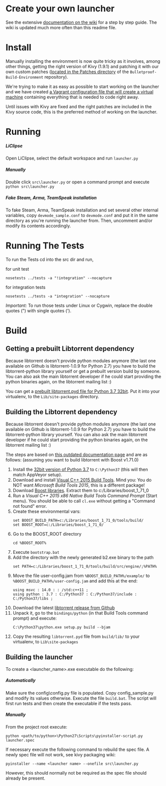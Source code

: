 # Create your own launcher

See the extensive [documentation on the wiki](https://github.com/overfl0/Bulletproof-Arma-Launcher/wiki/Launcher-management) for a step by step guide.
The wiki is updated much more often than this readme file.

# Install

Manually installing the environment is now quite tricky as it involves, among other things, getting the right version of Kivy (1.9.1) and patching it with our own custom patches ([located in the Patches directory](https://github.com/overfl0/Bulletproof-Build-Environment/tree/master/Patches) of the `Bulletproof-Build-Environment` repository).

We're trying to make it as easy as possible to start working on the launcher and we have created [a Vagrant configuration file that will create a virtual machine](https://github.com/overfl0/Bulletproof-Build-Environment) containing everything that is needed to code right away.

Until issues with Kivy are fixed and the right patches are included in the Kivy source code, this is the preferred method of working on the launcher.
# Running

##### LiClipse
Open LiClipse, select the default workspace and run ```launcher.py```

##### Manually
Double click `src\launcher.py` or open a command prompt and execute `python src\launcher.py`

##### Fake Steam, Arma, TeamSpeak installation
To fake Steam, Arma, TeamSpeak installation and set several other internal variables, copy ```devmode_sample.conf``` to ```devmode.conf``` and put it in the same directory as you're running the launcher from. Then, uncomment and/or modify its contents accordingly.

# Running The Tests

To run the Tests cd into the src dir and run,

for unit test

`nosetests ../tests -a "!integration" --nocapture`

for integration tests

`nosetests ../tests -a "integration" --nocapture`

*Important:* To run those tests under Linux or Cygwin, replace the double
quotes (") with single quotes (').

# Build

## Getting a prebuilt Libtorrent dependency

Because libtorrent doesn't provide python modules anymore (the last one
available on Github is libtorrent-1.0.9 for Python 2.7) you have to build the
libtorrent-python library yourself or get a prebuilt version build by someone.
You can also ask the main libtorrent developer if he could start providing the
python binaries again, on the libtorrent mailing list :)

You can get a [prebuilt libtorrent.pyd file for Python 3.7 32bit](https://github.com/overfl0/Bulletproof-Arma-Launcher/releases/download/1.15.2/libtorrent.pyd).
Put it into your virtualenv, to the `Lib/site-packages` directory.

## Building the Libtorrent dependency

Because libtorrent doesn't provide python modules anymore (the last one
available on Github is libtorrent-1.0.9 for Python 2.7) you have to build the
libtorrent-python library yourself.
You can also ask the main libtorrent developer if he could start providing the
python binaries again, on the libtorrent mailing list :)

The steps are based on [this outdated documentation page](https://www.libtorrent.org/python_binding.html)
and are as follows: (assuming you want to build libtorrent with Boost v1.71.0)

1. Install the [32bit version of Python 3.7](https://www.python.org/ftp/python/3.7.6/python-3.7.6.exe)
   to `C:\Python37` (this will then match AppVeyor setup).
2. Download and install [Visual C++ 2015 Build Tools](https://go.microsoft.com/fwlink/?LinkId=691126).
   Mind you: You do NOT want _Microsoft Build Tools 2015_, this is a different
   package!
3. Download [Boost libraries](https://dl.bintray.com/boostorg/release/1.71.0/source/boost_1_71_0.zip).
   Extract them to c:/Libraries/boost_1_71_0
4. Run a _Visual C++ 2015 x86 Native Build Tools Command Prompt_ (Start menu).
   You should be able to call `cl.exe` without getting a "Command not found"
   error.
5. Create these environmental vars:
    ```
    set BOOST_BUILD_PATH=c:/Libraries/boost_1_71_0/tools/build/
    set BOOST_ROOT=c:/Libraries/boost_1_71_0/
    ```
6. Go to the BOOST_ROOT directory
    ```
    cd %BOOST_ROOT%
    ```
7. Execute `bootstrap.bat`
8. Add the directory with the newly generated b2.exe binary to the path
    ```
    set PATH=c:/Libraries/boost_1_71_0/tools/build/src/engine/;%PATH%
    ```
9. Move the file user-config.jam from `%BOOST_BUILD_PATH%/example/` to
   `%BOOST_BUILD_PATH%/user-config.jam` and add this at the end:
    ```
    using msvc : 14.0 : : /std:c++11 ;
    using python : 3.7 : C:/Python37 : C:/Python37/include : C:/Python37/libs ;
    ```
10. Download the latest [libtorrent release from Github](https://github.com/arvidn/libtorrent/releases)
11. Unpack it, go to the `bindings/python` (in that Build Tools command prompt)
    and execute:
    ```
    C:\Python37\python.exe setup.py build --bjam
    ```
12. Copy the resulting `libtorrent.pyd` file from `build/lib/` to your
    virtualenv, to `Lib\site-packages`

## Building the launcher

To create a <launcher_name>.exe executable do the following:

##### Automatically
Make sure the config\config.py file is populated. Copy config_sample.py and modify its values otherwise.
Execute the file ```build.bat```.
The script will first run tests and then create the executable if the tests pass.

##### Manually
From the project root
execute:

`python <path/to/python>\Python27\Scripts\pyinstaller-script.py launcher.spec`

If necessary execute the following command to
rebuild the spec file. A newly spec file will not work, see kivy packaging wiki:

`pyinstaller --name <launcher name> --onefile src\launcher.py`

However, this should normally not be required as the spec file should already be present.
